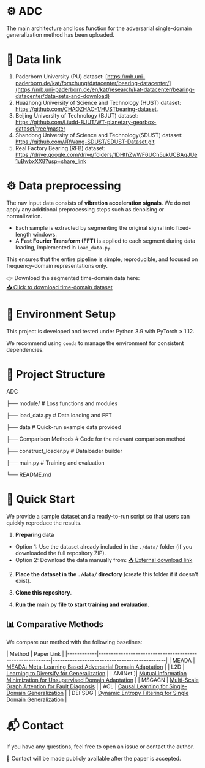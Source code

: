 # ⚙️ ADC
The main architecture and loss function for the adversarial single-domain generalization method has been uploaded.
# 🔗 Data link
1. Paderborn University (PU) dataset: [https://mb.uni-paderborn.de/kat/forschung/datacenter/bearing-datacenter/](https://mb.uni-paderborn.de/en/kat/research/kat-datacenter/bearing-datacenter/data-sets-and-download)
2. Huazhong University of Science and Technology (HUST) dataset: https://github.com/CHAOZHAO-1/HUSTbearing-dataset.
3. Beijing University of Technology (BJUT) dataset: https://github.com/Liudd-BJUT/WT-planetary-gearbox-dataset/tree/master
4. Shandong University of Science and Technology(SDUST) dataset: https://github.com/JRWang-SDUST/SDUST-Dataset.git
5. Real Factory Bearing (RFB) dataset: https://drive.google.com/drive/folders/1DHthZwWF6UCn5ukUCBAqJUe1uBwbxXX8?usp=share_link
# ⚙️ Data preprocessing
The raw input data consists of **vibration acceleration signals**. We do not apply any additional preprocessing steps such as denoising or normalization. 

- Each sample is extracted by segmenting the original signal into fixed-length windows.
- A **Fast Fourier Transform (FFT)** is applied to each segment during data loading, implemented in `load_data.py`.

This ensures that the entire pipeline is simple, reproducible, and focused on frequency-domain representations only.

👉 Download the segmented time-domain data here:  
[📥 Click to download time-domain dataset](https://your-download-link.com)
# 🧪 Environment Setup
This project is developed and tested under Python 3.9 with PyTorch ≥ 1.12.

We recommend using `conda` to manage the environment for consistent dependencies.

# 📁 Project Structure
 ADC

├── module/ # Loss functions and modules

├── load_data.py # Data loading and FFT

├── data # Quick-run example data provided

├── Comparison Methods # Code for the relevant comparison method

├── construct_loader.py # Dataloader builder

├── main.py # Training and evaluation

└── README.md
# 🚀 Quick Start

We provide a sample dataset and a ready-to-run script so that users can quickly reproduce the results.

1. **Preparing data**
- Option 1: Use the dataset already included in the `./data/` folder (if you downloaded the full repository ZIP).
- Option 2: Download the data manually from: [📥 External download link](https://your-download-link.com)

2. **Place the dataset in the `./data/` directory** (create this folder if it doesn't exist).

3. **Clone this repository**.
   
4. **Run the** main.py **file to start training and evaluation**.

## 📊 Comparative Methods

We compare our method with the following baselines:

| Method     | Paper Link                                               | 
|------------|----------------------------------------------------------|----------------------------------------------|
| MEADA  | [MEADA: Meta-Learning Based Adversarial Domain Adaptation](https://ieeexplore.ieee.org/document/9546631) |
| L2D   | [Learning to Diversify for Generalization](https://openaccess.thecvf.com/content_CVPR_2020/html/Yue_Domain_Diversification_Through_Self-Supervision_for_Robust_Domain_Adaptation_CVPR_2020_paper.html) |
| AMINet ]| [Mutual Information Minimization for Unsupervised Domain Adaptation](https://arxiv.org/abs/2101.11439) | 
| MSGACN | [Multi-Scale Graph Attention for Fault Diagnosis](https://doi.org/10.1016/j.ymssp.2022.109290) | 
| ACL    | [Causal Learning for Single-Domain Generalization](https://openaccess.thecvf.com/content/CVPR2021/html/Qiao_Learning_to_Generalize_Out-of-Distribution_With_Causal_Invariance_CVPR_2021_paper.html) | 
| DEFSDG | [Dynamic Entropy Filtering for Single Domain Generalization](https://ieeexplore.ieee.org/document/10011026) |


# 📬 Contact

If you have any questions, feel free to open an issue or contact the author.

📮 Contact will be made publicly available after the paper is accepted.
